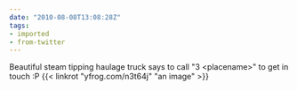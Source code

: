 ```yaml
---
date: "2010-08-08T13:08:28Z"
tags:
- imported
- from-twitter
---
```

Beautiful steam tipping haulage truck says to call "3 &lt;placename&gt;" to get in touch :P {{< linkrot "yfrog.com/n3t64j" "an image" >}}
